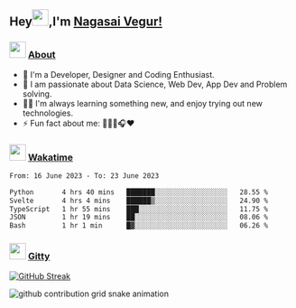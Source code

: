 ## Hey<img src="https://github.com/TheDudeThatCode/TheDudeThatCode/blob/master/Assets/Hi.gif" height="29px">,I'm [Nagasai Vegur!](https://nsvegur.me/)

### <img src="https://c.tenor.com/ftqs42Yna-oAAAAi/mochi-mochi-hello-white-mochi-mochi.gif" height="29px"> [About](https://nsvegur.me/)

- 🔭 I'm a Developer, Designer and Coding Enthusiast.
- 🎲 I am passionate about Data Science, Web Dev, App Dev and Problem solving. 
- 👨‍💻 I'm always learning something new, and enjoy trying out new technologies.
- ⚡ Fun fact about me: 👨🏻‍💻🎧♥️

### <img src="https://c.tenor.com/P5DB2iGAecsAAAAi/peach-cat.gif" height="29px"> [Wakatime](https://wakatime.com/@NSVegur)

<!--START_SECTION:waka-->

```txt
From: 16 June 2023 - To: 23 June 2023

Python       4 hrs 40 mins   ███████░░░░░░░░░░░░░░░░░░   28.55 %
Svelte       4 hrs 4 mins    ██████▒░░░░░░░░░░░░░░░░░░   24.90 %
TypeScript   1 hr 55 mins    ███░░░░░░░░░░░░░░░░░░░░░░   11.75 %
JSON         1 hr 19 mins    ██░░░░░░░░░░░░░░░░░░░░░░░   08.06 %
Bash         1 hr 1 min      █▓░░░░░░░░░░░░░░░░░░░░░░░   06.26 %
```

<!--END_SECTION:waka-->

### <img src="https://c.tenor.com/C4t3cTtNBagAAAAi/quero.gif" height="29px"> [Gitty](https://github.com/NSVEGUR?tab=repositories)

[![GitHub Streak](https://github-readme-streak-stats.herokuapp.com?user=NSVEGUR&theme=dark&hide_border=true&date_format=M%20j%5B%2C%20Y%5D&ring=57A6FF&fire=57A6FF&currStreakLabel=57A6FF&background=0F1017)]('https://github.com/NSVEGUR')

![github contribution grid snake animation](https://raw.githubusercontent.com/NSVEGUR/NSVEGUR/output/github-contribution-grid-snake.svg)
